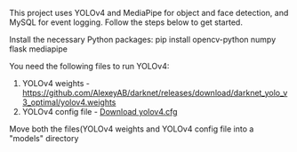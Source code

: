 This project uses YOLOv4 and MediaPipe for object and face detection, and MySQL for event logging. Follow the steps below to get started.

Install the necessary Python packages:
pip install opencv-python numpy flask mediapipe 

You need the following files to run YOLOv4:
1. YOLOv4 weights - https://github.com/AlexeyAB/darknet/releases/download/darknet_yolo_v3_optimal/yolov4.weights
2. YOLOv4 config file - [Download yolov4.cfg](https://github.com/AlexeyAB/darknet/blob/master/cfg/yolov4.cfg)

Move both the files(YOLOv4 weights and YOLOv4 config file into a "models" directory
